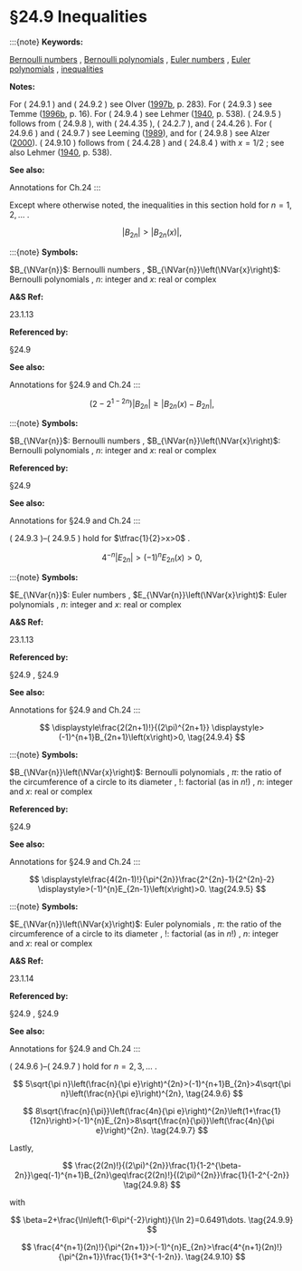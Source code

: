 # §24.9 Inequalities

:::{note}
**Keywords:**

[Bernoulli numbers](http://dlmf.nist.gov/search/search?q=Bernoulli%20numbers) , [Bernoulli polynomials](http://dlmf.nist.gov/search/search?q=Bernoulli%20polynomials) , [Euler numbers](http://dlmf.nist.gov/search/search?q=Euler%20numbers) , [Euler polynomials](http://dlmf.nist.gov/search/search?q=Euler%20polynomials) , [inequalities](http://dlmf.nist.gov/search/search?q=inequalities)

**Notes:**

For ( 24.9.1 ) and ( 24.9.2 ) see Olver ([1997b](./bib/O.html#bib1809 "Asymptotics and Special Functions"), p. 283). For ( 24.9.3 ) see Temme ([1996b](./bib/T.html#bib2230 "Special Functions: An Introduction to the Classical Functions of Mathematical Physics"), p. 16). For ( 24.9.4 ) see Lehmer ([1940](./bib/L.html#bib1406 "On the maxima and minima of Bernoulli polynomials"), p. 538). ( 24.9.5 ) follows from ( 24.9.8 ), with ( 24.4.35 ), ( 24.2.7 ), and ( 24.4.26 ). For ( 24.9.6 ) and ( 24.9.7 ) see Leeming ([1989](./bib/L.html#bib1400 "The real zeros of the Bernoulli polynomials")), and for ( 24.9.8 ) see Alzer ([2000](./bib/index.html#bib70 "Sharp bounds for the Bernoulli numbers")). ( 24.9.10 ) follows from ( 24.4.28 ) and ( 24.8.4 ) with $x=1/2$ ; see also Lehmer ([1940](./bib/L.html#bib1406 "On the maxima and minima of Bernoulli polynomials"), p. 538).

**See also:**

Annotations for Ch.24
:::

Except where otherwise noted, the inequalities in this section hold for $n=1,2,\dotsc$ .

<a id="EGx1"></a>

$$
\displaystyle|B_{2n}| \displaystyle>|B_{2n}\left(x\right)|, \tag{24.9.1}
$$

:::{note}
**Symbols:**

$B_{\NVar{n}}$: Bernoulli numbers , $B_{\NVar{n}}\left(\NVar{x}\right)$: Bernoulli polynomials , $n$: integer and $x$: real or complex

**A&S Ref:**

23.1.13

**Referenced by:**

§24.9

**See also:**

Annotations for §24.9 and Ch.24
:::

$$
\displaystyle(2-2^{1-2n})|B_{2n}| \displaystyle\geq|B_{2n}\left(x\right)-B_{2n}|, \tag{24.9.2}
$$

:::{note}
**Symbols:**

$B_{\NVar{n}}$: Bernoulli numbers , $B_{\NVar{n}}\left(\NVar{x}\right)$: Bernoulli polynomials , $n$: integer and $x$: real or complex

**Referenced by:**

§24.9

**See also:**

Annotations for §24.9 and Ch.24
:::

( 24.9.3 )–( 24.9.5 ) hold for $\tfrac{1}{2}>x>0$ .

<a id="EGx2"></a>

$$
\displaystyle 4^{-n}|E_{2n}| \displaystyle>(-1)^{n}E_{2n}\left(x\right)>0, \tag{24.9.3}
$$

:::{note}
**Symbols:**

$E_{\NVar{n}}$: Euler numbers , $E_{\NVar{n}}\left(\NVar{x}\right)$: Euler polynomials , $n$: integer and $x$: real or complex

**A&S Ref:**

23.1.13

**Referenced by:**

§24.9 , §24.9

**See also:**

Annotations for §24.9 and Ch.24
:::

$$
\displaystyle\frac{2(2n+1)!}{(2\pi)^{2n+1}} \displaystyle>(-1)^{n+1}B_{2n+1}\left(x\right)>0, \tag{24.9.4}
$$

:::{note}
**Symbols:**

$B_{\NVar{n}}\left(\NVar{x}\right)$: Bernoulli polynomials , $\pi$: the ratio of the circumference of a circle to its diameter , $!$: factorial (as in $n!$) , $n$: integer and $x$: real or complex

**Referenced by:**

§24.9

**See also:**

Annotations for §24.9 and Ch.24
:::

$$
\displaystyle\frac{4(2n-1)!}{\pi^{2n}}\frac{2^{2n}-1}{2^{2n}-2} \displaystyle>(-1)^{n}E_{2n-1}\left(x\right)>0. \tag{24.9.5}
$$

:::{note}
**Symbols:**

$E_{\NVar{n}}\left(\NVar{x}\right)$: Euler polynomials , $\pi$: the ratio of the circumference of a circle to its diameter , $!$: factorial (as in $n!$) , $n$: integer and $x$: real or complex

**A&S Ref:**

23.1.14

**Referenced by:**

§24.9 , §24.9

**See also:**

Annotations for §24.9 and Ch.24
:::

( 24.9.6 )–( 24.9.7 ) hold for $n=2,3,\dotsc$ .


<a id="E6"></a>
$$
5\sqrt{\pi n}\left(\frac{n}{\pi e}\right)^{2n}>(-1)^{n+1}B_{2n}>4\sqrt{\pi n}\left(\frac{n}{\pi e}\right)^{2n}, \tag{24.9.6}
$$


<a id="E7"></a>
$$
8\sqrt{\frac{n}{\pi}}\left(\frac{4n}{\pi e}\right)^{2n}\left(1+\frac{1}{12n}\right)>(-1)^{n}E_{2n}>8\sqrt{\frac{n}{\pi}}\left(\frac{4n}{\pi e}\right)^{2n}. \tag{24.9.7}
$$

Lastly,


<a id="E8"></a>
$$
\frac{2(2n)!}{(2\pi)^{2n}}\frac{1}{1-2^{\beta-2n}}\geq(-1)^{n+1}B_{2n}\geq\frac{2(2n)!}{(2\pi)^{2n}}\frac{1}{1-2^{-2n}} \tag{24.9.8}
$$

with


<a id="E9"></a>
$$
\beta=2+\frac{\ln\left(1-6\pi^{-2}\right)}{\ln 2}=0.6491\dots. \tag{24.9.9}
$$


<a id="E10"></a>
$$
\frac{4^{n+1}(2n)!}{\pi^{2n+1}}>(-1)^{n}E_{2n}>\frac{4^{n+1}(2n)!}{\pi^{2n+1}}\frac{1}{1+3^{-1-2n}}. \tag{24.9.10}
$$
